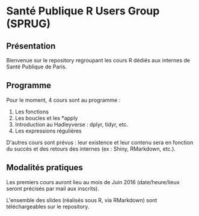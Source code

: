 Santé Publique R Users Group (SPRUG)
================

Présentation
------------

Bienvenue sur le repository regroupant les cours R dédiés aux internes de Santé Publique de Paris.

Programme
---------

Pour le moment, 4 cours sont au programme :

1.  Les fonctions
2.  Les boucles et les \*apply
3.  Introduction au Hadleyverse : dplyr, tidyr, etc.
4.  Les expressions régulières

D'autres cours sont prévus : leur existence et leur contenu sera en fonction du succès et des retours des internes (ex : Shiny, RMarkdown, etc.).

Modalités pratiques
-------------------

Les premiers cours auront lieu au mois de Juin 2016 (date/heure/lieux seront précisés par mail aux inscrits).

L'ensemble des slides (réalisés sous R, via RMarkdown) sont téléchargeables sur le repository.
